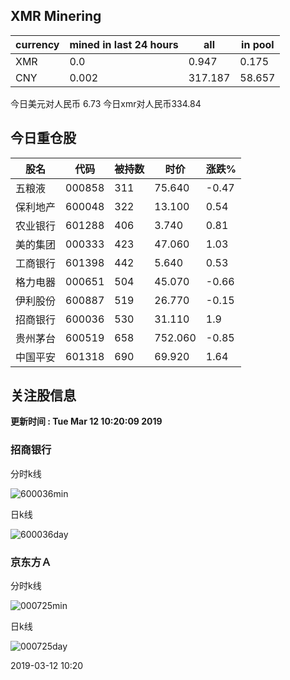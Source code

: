 ## XMR Minering

|currency|mined in last 24 hours|all|in pool|
|---|---|---|---|
|XMR|0.0|0.947|0.175|
|CNY|0.002|317.187|58.657|

今日美元对人民币 6.73	今日xmr对人民币334.84


## 今日重仓股 

|股名|代码|被持数|时价|涨跌%|
|---|---|---|---|---|
|五粮液|000858|311|75.640|-0.47|
|保利地产|600048|322|13.100|0.54|
|农业银行|601288|406|3.740|0.81|
|美的集团|000333|423|47.060|1.03|
|工商银行|601398|442|5.640|0.53|
|格力电器|000651|504|45.070|-0.66|
|伊利股份|600887|519|26.770|-0.15|
|招商银行|600036|530|31.110|1.9|
|贵州茅台|600519|658|752.060|-0.85|
|中国平安|601318|690|69.920|1.64|

## 关注股信息
**更新时间 : Tue Mar 12 10:20:09 2019**
### 招商银行 
分时k线

![600036min](http://image.sinajs.cn/newchart/min/n/sh600036.gif)

日k线

![600036day](http://image.sinajs.cn/newchart/daily/n/sh600036.gif)

### 京东方Ａ 
分时k线

![000725min](http://image.sinajs.cn/newchart/min/n/sz000725.gif)

日k线

![000725day](http://image.sinajs.cn/newchart/daily/n/sz000725.gif)

2019-03-12 10:20